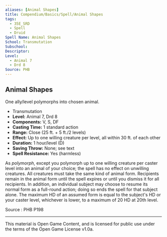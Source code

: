 ```yaml
---
aliases: [Animal Shapes]
title: Compendium/Basics/Spell/Animal Shapes
tags: 
  - 35E_SRD
  - Spell
  - Druid
Spell Name: Animal Shapes
School: Transmutation
Subschool: 
Descriptor: 
Level:
  - Animal 7
  - Drd 8
Source: PHB
---
```


## Animal Shapes

One ally/level polymorphs into chosen animal.

*   Transmutation
*   **Level:** Animal 7, Drd 8
*   **Components:** V, S, DF
*   **Casting Time:** 1 standard action
*   **Range:** Close (25 ft. + 5 ft./2 levels)
*   **Effect:** Up to one willing creature per level, all within 30 ft. of each other
*   **Duration:** 1 hour/level (D)
*   **Saving Throw:** None; see text
*   **Spell Resistance:** Yes (harmless)

As *polymorph*, except you polymorph up to one willing creature per caster level into an animal of your choice; the spell has no effect on unwilling creatures. All creatures must take the same kind of animal form. Recipients remain in the animal form until the spell expires or until you dismiss it for all recipients. In addition, an individual subject may choose to resume its normal form as a full-round action; doing so ends the spell for that subject alone. The maximum HD of an assumed form is equal to the subject's HD or your caster level, whichever is lower, to a maximum of 20 HD at 20th level.

Source : PHB P198

---

This material is Open Game Content, and is licensed for public use under  
the terms of the Open Game License v1.0a.
